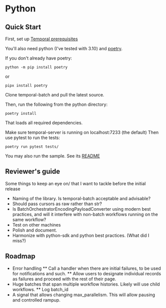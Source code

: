 # Python

## Quick Start

First, set up [Temporal prerequisites](../README.md#quick-start)

You'll also need python (I've tested with 3.10) and [poetry](https://python-poetry.org/).

If you don't already have poetry:

    python -m pip install poetry
    
or

    pipx install poetry

Clone temporal-batch and pull the latest source.

Then, run the following from the python directory:

    poetry install

That loads all required dependencies. 

Make sure temporal-server is running on localhost:7233 (the default)
Then use pytest to run the tests:

    poetry run pytest tests/

You may also run the sample.  See its [README](./samples/README.md)

## Reviewer's guide

Some things to keep an eye on/ that I want to tackle before the initial release 

* Naming of the library.  Is temporal-batch acceptable and advisable?
* Should pass cursors as raw rather than str?
* Is BatchOrchestratorEncodingPayloadConverter using modern best practices, and will it interfere with non-batch workflows running on the same workflow?
* Test on other machines
* Polish and document.
* Harmonize with python-sdk and python best practices.  (What did I miss?)

## Roadmap
* Error handling
** Call a handler when there are initial failures, to be used for notifications and such.
** Allow users to designate individual records as failures and proceed with the rest of their page.
* Huge batches that span multiple workflow histories.  Likely will use child workflows.
** Log batch_id
* A signal that allows changing max_parallelism.  This will allow pausing and controlled rampup.
